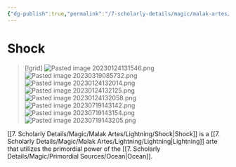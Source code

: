 ```yaml
---
{"dg-publish":true,"permalink":"/7-scholarly-details/magic/malak-artes/lightning/shock/","noteIcon":""}
---
```


# Shock

>[!grid]
>![Pasted image 20230124131546.png](/img/user/x.%20Assets/Attachments/Pasted%20image%2020230124131546.png)
>![Pasted image 20230319085732.png](/img/user/x.%20Assets/Attachments/Pasted%20image%2020230319085732.png)
>![Pasted image 20230124132014.png](/img/user/x.%20Assets/Attachments/Pasted%20image%2020230124132014.png)
>![Pasted image 20230124132125.png](/img/user/x.%20Assets/Attachments/Pasted%20image%2020230124132125.png)
>![Pasted image 20230124132058.png](/img/user/x.%20Assets/Attachments/Pasted%20image%2020230124132058.png)
>![Pasted image 20230719143142.png](/img/user/x.%20Assets/Attachments/Pasted%20image%2020230719143142.png)
>![Pasted image 20230719143154.png](/img/user/x.%20Assets/Attachments/Pasted%20image%2020230719143154.png)
>![Pasted image 20230719143205.png](/img/user/x.%20Assets/Attachments/Pasted%20image%2020230719143205.png)

[[7. Scholarly Details/Magic/Malak Artes/Lightning/Shock\|Shock]] is a [[7. Scholarly Details/Magic/Malak Artes/Lightning/Lightning\|Lightning]] arte that utilizes the primordial power of the [[7. Scholarly Details/Magic/Primordial Sources/Ocean\|Ocean]].